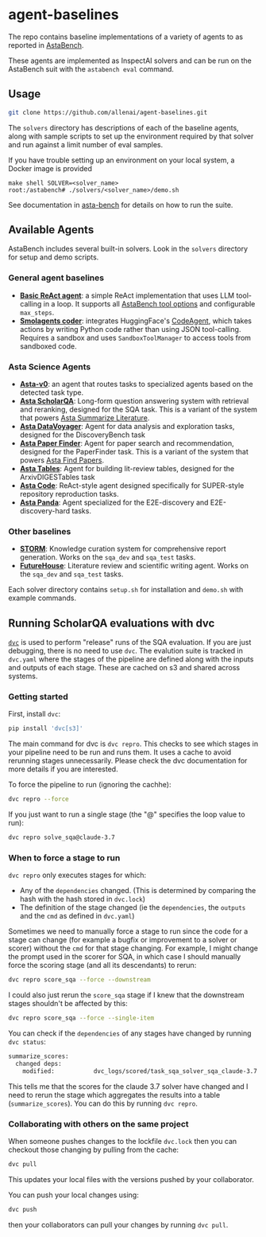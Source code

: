 # agent-baselines

The repo contains baseline implementations of a variety of agents to as reported in [AstaBench](https://github.com/allenai/asta-bench).

These agents are implemented as InspectAI solvers and can be run on the AstaBench suit with the `astabench eval` command.

## Usage

```bash
git clone https://github.com/allenai/agent-baselines.git
```

The `solvers` directory has descriptions of each of the baseline agents, along with sample scripts to set up the environment required by that solver and
run against a limit number of eval samples.

If you have trouble setting up an environment on your local system, a Docker image is provided

```commandline
make shell SOLVER=<solver_name>
root:/astabench# ./solvers/<solver_name>/demo.sh
```

See documentation in [asta-bench](https://github.com/allenai/asta-bench) for details on how to run the suite.


## Available Agents

AstaBench includes several built-in solvers. Look in the `solvers` directory for setup and demo scripts.

### General agent baselines

- [**Basic ReAct agent**](/solvers/react/): a simple ReAct implementation that uses LLM tool-calling in a loop. It supports all [AstaBench tool options](/astabench/tools/__init__.py) and configurable `max_steps`.
- [**Smolagents coder**](/solvers/smolagents/): integrates HuggingFace's [CodeAgent](https://github.com/huggingface/smolagents), which takes actions by writing Python code rather than using JSON tool-calling. Requires a sandbox and uses `SandboxToolManager` to access tools from sandboxed code.

### Asta Science Agents
- [**Asta-v0**](/solvers/asta-v0/): an agent that routes tasks to specialized agents based on the detected task type.
- [**Asta ScholarQA**](/solvers/sqa/): Long-form question answering system with retrieval and reranking, designed for the SQA task.  This is a variant of the system that powers [Asta Summarize Literature](https://asta.allen.ai/synthesize).
- [**Asta DataVoyager**](/solvers/datavoyager/): Agent for data analysis and exploration tasks, designed for the DiscoveryBench task
- [**Asta Paper Finder**](/solvers/paper_finder): Agent for paper search and recommendation, designed for the PaperFinder task.   This is a variant of the system that powers [Asta Find Papers](https://asta.allen.ai/discover).
- [**Asta Tables**](/solvers/arxivdigestables/): Agent for building lit-review tables, designed for the ArxivDIGESTables task
- [**Asta Code**](/solvers/super/): ReAct-style agent designed specifically for SUPER-style repository reproduction tasks.
- [**Asta Panda**](/solvers/e2e_discovery/): Agent specialized for the E2E-discovery and E2E-discovery-hard tasks.


### Other baselines
- [**STORM**](/solvers/storm/): Knowledge curation system for comprehensive report generation.  Works on the `sqa_dev` and `sqa_test` tasks.
- [**FutureHouse**](/solvers/futurehouse/): Literature review and scientific writing agent.  Works on the `sqa_dev` and `sqa_test` tasks.

Each solver directory contains `setup.sh` for installation and `demo.sh` with example commands.

## Running ScholarQA evaluations with dvc
[`dvc`](dvc.org) is used to perform "release" runs of the SQA evaluation. If you are just debugging, there is no need to use `dvc`. The evalution suite is tracked in `dvc.yaml` where the stages of the pipeline are defined along with the inputs and outputs of each stage. These are cached on s3 and shared across systems.

### Getting started

First, install `dvc`:

``` bash
pip install 'dvc[s3]'
```

The main command for dvc is `dvc repro`. This checks to see which stages in your pipeline need to be run and runs them. It uses a cache to avoid rerunning stages unnecessarily. Please check the dvc documentation for more details if you are interested.

To force the pipeline to run (ignoring the cachhe):

``` bash
dvc repro --force
```

If you just want to run a single stage (the "@" specifies the loop value to run):

``` bash
dvc repro solve_sqa@claude-3.7
```

### When to force a stage to run
`dvc repro` only executes stages for which:
* Any of the `dependencies` changed. (This is determined by comparing the hash with the hash stored in `dvc.lock`)
* The definition of the stage changed (ie the `dependencies`, the `outputs` and the `cmd` as defined in `dvc.yaml`)

Sometimes we need to manually force a stage to run since the code for a stage can change (for example a bugfix or improvement to a solver or scorer) without the `cmd` for that stage changing. For example, I might change the prompt used in the scorer for SQA, in which case I should manually force the scoring stage (and all its descendants) to rerun:

``` bash
dvc repro score_sqa --force --downstream
```

I could also just rerun the `score_sqa` stage if I knew that the downstream stages shouldn't be affected by this:
``` bash
dvc repro score_sqa --force --single-item
```

You can check if the `dependencies` of any stages have changed by running `dvc status`:

``` bash
summarize_scores:
  changed deps:
    modified:           dvc_logs/scored/task_sqa_solver_sqa_claude-3.7.eval
```
This tells me that the scores for the claude 3.7 solver have changed and I need to rerun the stage which aggregates the results into a table (`summarize_scores`). You can do this by running `dvc repro`.

### Collaborating with others on the same project
When someone pushes changes to the lockfile `dvc.lock` then you can checkout those changing by pulling from the cache:

``` bash
dvc pull
```

This updates your local files with the versions pushed by your collaborator.

You can push your local changes using:

``` bash
dvc push
```
then your collaborators can pull your changes by running `dvc pull`.
